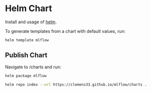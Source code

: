 # Helm Chart

Install and usage of [helm](https://helm.sh/). 

To generate templates from a chart with default values, run:

```bash
helm template mlflow
```

## Publish Chart

Navigate to /charts and run:

```bash
helm package mlflow
```

```bash
helm repo index --url https://clemens33.github.io/mlflow/charts .
```




